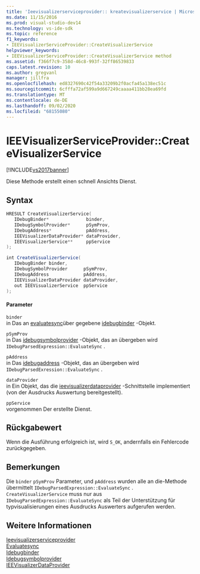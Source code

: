 ```yaml
---
title: 'Ieevisualizerserviceprovider:: kreatevisualizerservice | Microsoft-Dokumentation'
ms.date: 11/15/2016
ms.prod: visual-studio-dev14
ms.technology: vs-ide-sdk
ms.topic: reference
f1_keywords:
- IEEVisualizerServiceProvider::CreateVisualizerService
helpviewer_keywords:
- IEEVisualizerServiceProvider::CreateVisualizerService method
ms.assetid: f366f7c9-358d-46c8-993f-32ff86539833
caps.latest.revision: 10
ms.author: gregvanl
manager: jillfra
ms.openlocfilehash: ed8327690c42f54a33209b2f0acfa45a138ec51c
ms.sourcegitcommit: 6cfffa72af599a9d667249caaaa411bb28ea69fd
ms.translationtype: MT
ms.contentlocale: de-DE
ms.lasthandoff: 09/02/2020
ms.locfileid: "68155080"
---
```

# <a name="ieevisualizerserviceprovidercreatevisualizerservice"></a>IEEVisualizerServiceProvider::CreateVisualizerService
[!INCLUDE[vs2017banner](../../../includes/vs2017banner.md)]

Diese Methode erstellt einen schnell Ansichts Dienst.  
  
## <a name="syntax"></a>Syntax  
  
```cpp  
HRESULT CreateVisualizerService(  
   IDebugBinder*              binder,  
   IDebugSymbolProvider*      pSymProv,  
   IDebugAddress*             pAddress,  
   IEEVisualizerDataProvider* dataProvider,  
   IEEVisualizerService**     ppService  
);  
```  
  
```csharp  
int CreateVisualizerService(  
   IDebugBinder binder,  
   IDebugSymbolProvider      pSymProv,  
   IDebugAddress             pAddress,  
   IEEVisualizerDataProvider dataProvider,  
   out IEEVisualizerService  ppService  
);  
```  
  
#### <a name="parameters"></a>Parameter  
 `binder`  
 in Das an [evaluatesync](../../../extensibility/debugger/reference/idebugparsedexpression-evaluatesync.md)über gegebene [idebugbinder](../../../extensibility/debugger/reference/idebugbinder.md) -Objekt.  
  
 `pSymProv`  
 in Das [idebugsymbolprovider](../../../extensibility/debugger/reference/idebugsymbolprovider.md) -Objekt, das an übergeben wird `IDebugParsedExpression::EvaluateSync` .  
  
 `pAddress`  
 in Das [idebugaddress](../../../extensibility/debugger/reference/idebugaddress.md) -Objekt, das an übergeben wird `IDebugParsedExression::EvaluateSync` .  
  
 `dataProvider`  
 in Ein Objekt, das die [ieevisualizerdataprovider](../../../extensibility/debugger/reference/ieevisualizerdataprovider.md) -Schnittstelle implementiert (von der Ausdrucks Auswertung bereitgestellt).  
  
 `ppService`  
 vorgenommen Der erstellte Dienst.  
  
## <a name="return-value"></a>Rückgabewert  
 Wenn die Ausführung erfolgreich ist, wird `S_OK`, andernfalls ein Fehlercode zurückgegeben.  
  
## <a name="remarks"></a>Bemerkungen  
 Die `binder` `pSymProv` Parameter, und `pAddress` wurden alle an die-Methode übermittelt `IDebugParsedExpression::EvaluateSync` . `CreateVisualizerService` muss nur aus `IDebugParsedExpression::EvaluateSync` als Teil der Unterstützung für typvisualisierungen eines Ausdrucks Auswerters aufgerufen werden.  
  
## <a name="see-also"></a>Weitere Informationen  
 [Ieevisualizerserviceprovider](../../../extensibility/debugger/reference/ieevisualizerserviceprovider.md)   
 [Evaluatesync](../../../extensibility/debugger/reference/idebugparsedexpression-evaluatesync.md)   
 [Idebugbinder](../../../extensibility/debugger/reference/idebugbinder.md)   
 [Idebugsymbolprovider](../../../extensibility/debugger/reference/idebugsymbolprovider.md)   
 [IEEVisualizerDataProvider](../../../extensibility/debugger/reference/ieevisualizerdataprovider.md)
